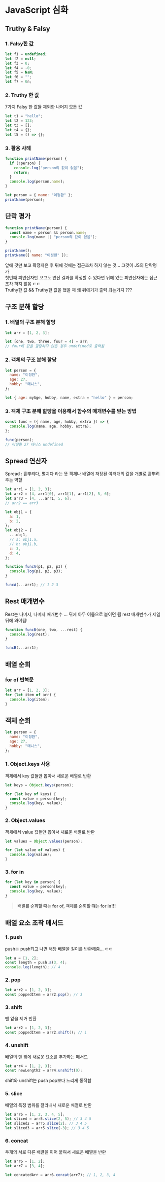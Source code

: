 # JavaScript 심화

## Truthy & Falsy

### 1. Falsy한 값

```js
let f1 = undefined;
let f2 = null;
let f3 = 0;
let f4 = -0;
let f5 = NaN;
let f6 = "";
let f7 = 0n;
```

### 2. Truthy 한 값

7가지 Falsy 한 값들 제외한 나머지 모든 값

```js
let t1 = "hello";
let t2 = 123;
let t3 = [];
let t4 = {};
let t5 = () => {};
```

### 3. 활용 사례

```js
function printName(person) {
  if (!person) {
    console.log("person의 값이 없음");
    return;
  }
  console.log(person.name);
}

let person = { name: "이정환" };
printName(person);
```

## 단락 평가

```js
function printName(person) {
  const name = person && person.name;
  console.log(name || "person의 값이 없음");
}

printName();
printName({ name: "이정환" });
```

앞에 것만 보고 확정지은 후 뒤에 것에는 접근조차 하지 않는 것... 그것이 JS의 단락평가  
첫번째 피연산자만 보고도 연산 결과를 확정할 수 있다면 뒤에 있는 피연산자에는 접근조차 하지 않음 ㄷㄷ  
Truthy한 값 && Truthy한 값을 했을 때 왜 뒤에거가 출력 되는거지 ???

## 구조 분해 할당

### 1. 배열의 구조 분해 할당

```js
let arr = [1, 2, 3];

let [one, two, three, four = 4] = arr;
// four에 값을 할당하지 않은 경우 undefined로 출력됨
```

### 2. 객체의 구조 분해 할당

```js
let person = {
  name: "이정환",
  age: 27,
  hobby: "테니스",
};

let { age: myAge, hobby, name, extra = "hello" } = person;
```

### 3. 객체 구조 분해 할당을 이용해서 함수의 매개변수를 받는 방법

```js
const func = ({ name, age, hobby, extra }) => {
  console.log(name, age, hobby, extra);
};

func(person);
// 이정환 27 테니스 undefined
```

## Spread 연산자

Spread : 흩뿌리다, 펼치다 라는 뜻
객체나 배열에 저장된 여러개의 값을 개별로 흩뿌려주는 역할

```js
let arr1 = [1, 2, 3];
let arr2 = [4, arr1[0], arr1[1], arr1[2], 5, 6];
let arr3 = [4, ...arr1, 5, 6];
// arr2 == arr3

let obj1 = {
  a: 1,
  b: 2,
};
let obj2 = {
  ...obj1,
  // a: obj1.a,
  // b: obj1.b,
  c: 3,
  d: 4,
};

function funcA(p1, p2, p3) {
  console.log(p1, p2, p3);
}

funcA(...arr1); // 1 2 3
```

## Rest 매개변수

Rest는 나머지, 나머지 매개변수
... 뒤에 아무 이름으로 붙이면 됨
rest 매개변수가 제일 뒤에 와야됨!

```js
function funcB(one, two, ...rest) {
  console.log(rest);
}

funcB(...arr1);
```

## 배열 순회

### for of 반복문

```js
let arr = [1, 2, 3];
for (let item of arr) {
  console.log(item);
}
```

## 객체 순회

```js
let person = {
  name: "이정환",
  age: 27,
  hobby: "테니스",
};
```

### 1. Object.keys 사용

객체에서 key 값들만 뽑아서 새로운 배열로 반환

```js
let keys = Object.keys(person);

for (let key of keys) {
  const value = person[key];
  console.log(key, value);
}
```

### 2. Object.values

객체에서 value 값들만 뽑아서 새로운 배열로 반환

```js
let values = Object.values(person);

for (let value of values) {
  console.log(value);
}
```

### 3. for in

```js
for (let key in person) {
  const value = person[key];
  console.log(key, value);
}
```

> **배열를 순회할 때는 for of, 객체를 순회할 떄는 for in!!!**

## 배열 요소 조작 메서드

### 1. push

push는 push되고 나면 해당 배열을 길이를 반환해줌... ㄷㄷ

```js
let a = [1, 2];
const length = push.a(3, 4);
console.log(length); // 4
```

### 2. pop

```js
let arr2 = [1, 2, 3];
const poppedItem = arr2.pop(); // 3
```

### 3. shift

맨 앞을 제거 반환

```js
let arr2 = [1, 2, 3];
const poppedItem = arr2.shift(); // 1
```

### 4. unshift

배열의 맨 앞에 새로운 요소를 추가하는 메서드

```js
let arr4 = [1, 2, 3];
const newLength2 = arr4.unshift(0);
```

shift와 unshift는 push pop보다 느리게 동작함

### 5. slice

배열의 특정 범위를 잘라내서 새로운 배열로 반환

```js
let arr5 = [1, 2, 3, 4, 5];
let sliced = arr5.slice(2, 5); // 3 4 5
let sliced2 = arr5.slice(2); // 3 4 5
let sliced3 = arr5.slice(-3); // 3 4 5
```

### 6. concat

두개의 서로 다른 배열을 이어 붙여서 새로운 배열을 반환

```js
let arr6 = [1, 2];
let arr7 = [3, 4];

let concatedArr = arr6.concat(arr7); // 1, 2, 3, 4
```
